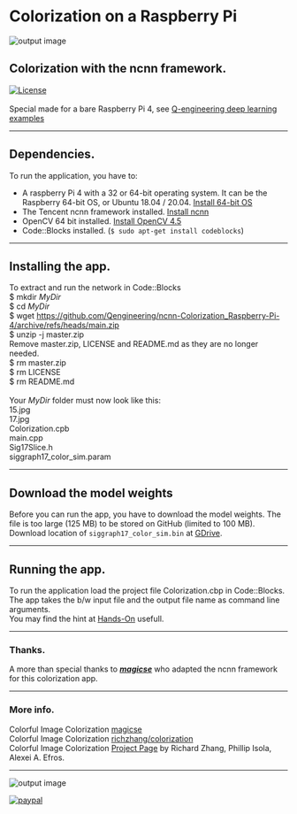 # Colorization on a Raspberry Pi
![output image]( https://qengineering.eu/github/Colorization15.webp )
## Colorization with the ncnn framework. <br/>
[![License](https://img.shields.io/badge/License-BSD%203--Clause-blue.svg)](https://opensource.org/licenses/BSD-3-Clause)<br/><br/>
Special made for a bare Raspberry Pi 4, see [Q-engineering deep learning examples](https://qengineering.eu/deep-learning-examples-on-raspberry-32-64-os.html)

------------

## Dependencies.
To run the application, you have to:
- A raspberry Pi 4 with a 32 or 64-bit operating system. It can be the Raspberry 64-bit OS, or Ubuntu 18.04 / 20.04. [Install 64-bit OS](https://qengineering.eu/install-raspberry-64-os.html) <br/>
- The Tencent ncnn framework installed. [Install ncnn](https://qengineering.eu/install-ncnn-on-raspberry-pi-4.html) <br/>
- OpenCV 64 bit installed. [Install OpenCV 4.5](https://qengineering.eu/install-opencv-4.5-on-raspberry-64-os.html) <br/>
- Code::Blocks installed. (```$ sudo apt-get install codeblocks```)

------------

## Installing the app.
To extract and run the network in Code::Blocks <br/>
$ mkdir *MyDir* <br/>
$ cd *MyDir* <br/>
$ wget https://github.com/Qengineering/ncnn-Colorization_Raspberry-Pi-4/archive/refs/heads/main.zip <br/>
$ unzip -j master.zip <br/>
Remove master.zip, LICENSE and README.md as they are no longer needed. <br/> 
$ rm master.zip <br/>
$ rm LICENSE <br/>
$ rm README.md <br/> <br/>
Your *MyDir* folder must now look like this: <br/> 
15.jpg <br/>
17.jpg <br/>
Colorization.cpb <br/>
main.cpp <br/>
Sig17Slice.h <br/>
siggraph17_color_sim.param <br/>

------------

## Download the model weights
Before you can run the app, you have to download the model weights. The file is too large (125 MB) to be stored on GitHub (limited to 100 MB). Download location of `siggraph17_color_sim.bin` at [GDrive](https://drive.google.com/file/d/1wdlu9IpbIPeeWdkOouGcwUttKtjK9fW8/view?usp=sharing).<br>

------------

## Running the app.
To run the application load the project file Colorization.cbp in Code::Blocks.<br/> 
The app takes the b/w input file and the output file name as command line arguments.<br>
You may find the hint at [Hands-On](https://qengineering.eu/deep-learning-examples-on-raspberry-32-64-os.html#HandsOn) usefull.<br/>

------------

### Thanks.
A more than special thanks to [***magicse***](https://github.com/magicse) who adapted the ncnn framework for this colorization app.<br>

------------

### More info.
Colorful Image Colorization [magicse](https://github.com/magicse/ncnn-colorization-siggraph17)<br>
Colorful Image Colorization [richzhang/colorization](https://github.com/richzhang/colorization)<br>
Colorful Image Colorization [Project Page](http://richzhang.github.io/colorization/) by Richard Zhang, Phillip Isola, Alexei A. Efros.

------------

![output image]( https://qengineering.eu/github/Colorization17.webp )<br>

[![paypal](https://qengineering.eu/images/TipJarSmall4.png)](https://www.paypal.com/cgi-bin/webscr?cmd=_s-xclick&hosted_button_id=CPZTM5BB3FCYL)

